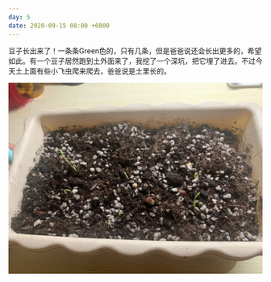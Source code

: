 ```yaml
---
day: 5
date: 2020-09-15 08:00 +0800
---
```


豆子长出来了！一条条Green色的，只有几条，但是爸爸说还会长出更多的，希望如此。有一个豆子居然跑到土外面来了，我挖了一个深坑，把它埋了进去。不过今天土上面有些小飞虫爬来爬去，爸爸说是土里长的。

![](/images/fp_5.jpg)
